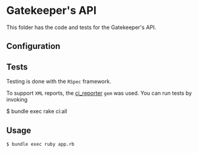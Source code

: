 # Gatekeeper's API
This folder has the code and tests for the Gatekeeper's API.

## Configuration

## Tests
Testing is done with the ```RSpec``` framework.

To support ```XML``` reports, the [ci_reporter](https://github.com/ci-reporter/ci_reporter) ```gem``` was used. You can run tests by invoking

  $ bundle exec rake ci:all

## Usage

    $ bundle exec ruby app.rb
